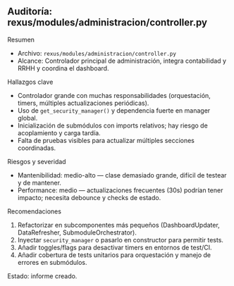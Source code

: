 ## Auditoría: rexus/modules/administracion/controller.py

Resumen
- Archivo: `rexus/modules/administracion/controller.py`
- Alcance: Controlador principal de administración, integra contabilidad y RRHH y coordina el dashboard.

Hallazgos clave
- Controlador grande con muchas responsabilidades (orquestación, timers, múltiples actualizaciones periódicas).
- Uso de `get_security_manager()` y dependencia fuerte en manager global.
- Inicialización de submódulos con imports relativos; hay riesgo de acoplamiento y carga tardía.
- Falta de pruebas visibles para actualizar múltiples secciones coordinadas.

Riesgos y severidad
- Mantenibilidad: medio-alto — clase demasiado grande, difícil de testear y de mantener.
- Performance: medio — actualizaciones frecuentes (30s) podrían tener impacto; necesita debounce y checks de estado.

Recomendaciones
1. Refactorizar en subcomponentes más pequeños (DashboardUpdater, DataRefresher, SubmoduleOrchestrator).
2. Inyectar `security_manager` o pasarlo en constructor para permitir tests.
3. Añadir toggles/flags para desactivar timers en entornos de test/CI.
4. Añadir cobertura de tests unitarios para orquestación y manejo de errores en submódulos.

Estado: informe creado.
